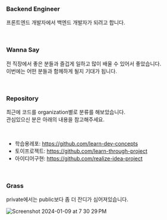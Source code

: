 ### Backend Engineer

프론트엔드 개발자에서 백엔드 개발자가 되려고 합니다. <br />

<br />

### Wanna Say
전 직장에서 좋은 분들과 즐겁게 일하고 많이 배울 수 있어서 좋았습니다. <br />
이번에는 어떤 분들과 함께하게 될지 기대가 됩니다.


<br />

### Repository
최근에 코드를 organization별로 분류를 해보았습니다. <br />
관심있으신 분은 아래의 내용을 참고해주세요.

<br />

- 학습용레포: https://github.com/learn-dev-concepts
- 토이프로젝트: https://github.com/learn-through-project
- 아이디어구현: https://github.com/realize-idea-project


<br />


### Grass
private에서는 public보다 좀 더 잔디가 심어져있습니다.

![Screenshot 2024-01-09 at 7 30 29 PM](https://github.com/devsince2021/devsince2021/assets/77978026/269dafe0-b92d-4ac5-902c-9071b0d02d45)
